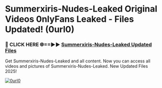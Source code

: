 # Summerxiris-Nudes-Leaked Original Videos 0nlyFans Leaked - Files Updated! (0url0)

<h3>🔴 CLICK HERE 🌐==►► <a href="https://tinyurl.com/yc6ubb5a" rel="nofollow">Summerxiris-Nudes-Leaked Updated Files</a></h3>

Get Summerxiris-Nudes-Leaked and all content. Now you can access all videos and pictures of Summerxiris-Nudes-Leaked. New Updated Files 2025!

[![0url0](https://i.imgur.com/7eu0CRL.gif)](https://tinyurl.com/yc6ubb5a)
